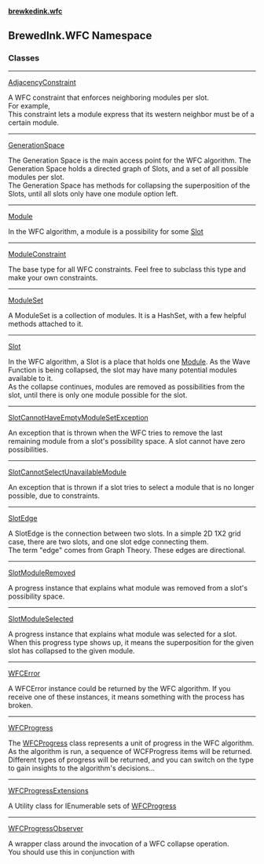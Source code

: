 #### [brewkedink.wfc](index.md 'index')
## BrewedInk.WFC Namespace
### Classes

***
[AdjacencyConstraint](AdjacencyConstraint.md 'BrewedInk.WFC.AdjacencyConstraint')

A WFC constraint that enforces neighboring modules per slot.  
For example,   
This constraint lets a module express that its western neighbor must be of a certain module.   

***
[GenerationSpace](GenerationSpace.md 'BrewedInk.WFC.GenerationSpace')

The Generation Space is the main access point for the WFC algorithm. The Generation Space holds a directed graph of Slots, and a set of all possible modules per slot.  
The Generation Space has methods for collapsing the superposition of the Slots, until all slots only have one module option left.  

***
[Module](Module.md 'BrewedInk.WFC.Module')

In the WFC algorithm, a module is a possibility for some [Slot](Slot.md 'BrewedInk.WFC.Slot')

***
[ModuleConstraint](ModuleConstraint.md 'BrewedInk.WFC.ModuleConstraint')

The base type for all WFC constraints. Feel free to subclass this type and make your own constraints.   

***
[ModuleSet](ModuleSet.md 'BrewedInk.WFC.ModuleSet')

A ModuleSet is a collection of modules. It is a HashSet, with a few helpful methods attached to it.   

***
[Slot](Slot.md 'BrewedInk.WFC.Slot')

In the WFC algorithm, a Slot is a place that holds one [Module](Module.md 'BrewedInk.WFC.Module'). As the Wave Function is being collapsed, the slot may have many potential modules available to it.  
As the collapse continues, modules are removed as possibilities from the slot, until there is only one module possible for the slot.  
  

***
[SlotCannotHaveEmptyModuleSetException](SlotCannotHaveEmptyModuleSetException.md 'BrewedInk.WFC.SlotCannotHaveEmptyModuleSetException')

An exception that is thrown when the WFC tries to remove the last remaining module from a slot's possibility space. A slot cannot have zero possibilities.  

***
[SlotCannotSelectUnavailableModule](SlotCannotSelectUnavailableModule.md 'BrewedInk.WFC.SlotCannotSelectUnavailableModule')

An exception that is thrown if a slot tries to select a module that is no longer possible, due to constraints.  

***
[SlotEdge](SlotEdge.md 'BrewedInk.WFC.SlotEdge')

A SlotEdge is the connection between two slots. In a simple 2D 1X2 grid case, there are two slots, and one slot edge connecting them.  
The term "edge" comes from Graph Theory. These edges are directional.  

***
[SlotModuleRemoved](SlotModuleRemoved.md 'BrewedInk.WFC.SlotModuleRemoved')

A progress instance that explains what module was removed from a slot's possibility space.  

***
[SlotModuleSelected](SlotModuleSelected.md 'BrewedInk.WFC.SlotModuleSelected')

A progress instance that explains what module was selected for a slot. When this progress type shows up, it means the superposition for the given slot has collapsed to the given module.  

***
[WFCError](WFCError.md 'BrewedInk.WFC.WFCError')

A WFCError instance could be returned by the WFC algorithm. If you receive one of these instances, it means something with the process has broken.  

***
[WFCProgress](WFCProgress.md 'BrewedInk.WFC.WFCProgress')

The [WFCProgress](WFCProgress.md 'BrewedInk.WFC.WFCProgress') class represents a unit of progress in the WFC algorithm. As the algorithm is run, a sequence of WCFProgress items will be returned.  
Different types of progress will be returned, and you can switch on the type to gain insights to the algorithm's decisions...  
  

***
[WFCProgressExtensions](WFCProgressExtensions.md 'BrewedInk.WFC.WFCProgressExtensions')

A Utility class for IEnumerable sets of [WFCProgress](WFCProgress.md 'BrewedInk.WFC.WFCProgress')

***
[WFCProgressObserver](WFCProgressObserver.md 'BrewedInk.WFC.WFCProgressObserver')

A wrapper class around the invocation of a WFC collapse operation.  
You should use this in conjunction with   
